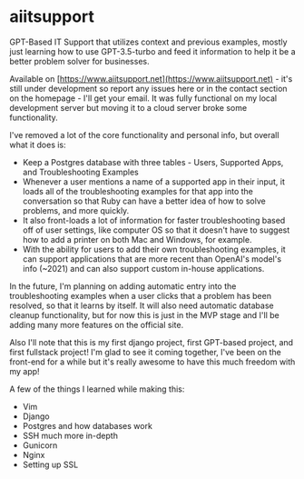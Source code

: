 # aiitsupport
GPT-Based IT Support that utilizes context and previous examples, mostly just learning how to use GPT-3.5-turbo and feed it information to help it be a better problem solver for businesses.

Available on [https://www.aiitsupport.net](https://www.aiitsupport.net) - it's still under development so report any issues here or in the contact section on the homepage - I'll get your email. It was fully functional on my local development server but moving it to a cloud server broke some functionality.
 
 I've removed a lot of the core functionality and personal info, but overall what it does is:
 
   - Keep a Postgres database with three tables - Users, Supported Apps, and Troubleshooting Examples
   - Whenever a user mentions a name of a supported app in their input, it loads all of the troubleshooting examples for that app into the conversation so that Ruby can have a better idea of how to solve problems, and more quickly.
   - It also front-loads a lot of information for faster troubleshooting based off of user settings, like computer OS so that it doesn't have to suggest how to add a printer on both Mac and Windows, for example.
   - With the ability for users to add their own troubleshooting examples, it can support applications that are more recent than OpenAI's model's info (~2021) and can also support custom in-house applications.
   
In the future, I'm planning on adding automatic entry into the troubleshooting examples when a user clicks that a problem has been resolved, so that it learns by itself. It will also need automatic database cleanup functionality, but for now this is just in the MVP stage and I'll be adding many more features on the official site.

Also I'll note that this is my first django project, first GPT-based project, and first fullstack project! I'm glad to see it coming together, I've been on the front-end for a while but it's really awesome to have this much freedom with my app!

A few of the things I learned while making this:
 - Vim
 - Django
 - Postgres and how databases work
 - SSH much more in-depth
 - Gunicorn
 - Nginx
 - Setting up SSL
